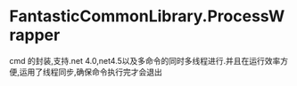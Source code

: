 # FantasticCommonLibrary.ProcessWrapper
cmd 的封装,支持.net 4.0,net4.5以及多命令的同时多线程进行.并且在运行效率方便,运用了线程同步,确保命令执行完才会退出
